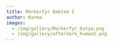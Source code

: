 ```yaml
---
title: Mörkerfyr Emblem I
author: Karma
images:
  - /img/gallery/Morkerfyr_Katya.png
  - /img/gallery/afterdark_human2.png
---
```

